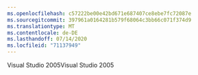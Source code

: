 ```yaml
---
ms.openlocfilehash: c57222be00e42bd671e687407ce8ebe7fc72087e
ms.sourcegitcommit: 397961a0164281b579f68064c3bb66c071f374d9
ms.translationtype: MT
ms.contentlocale: de-DE
ms.lasthandoff: 07/14/2020
ms.locfileid: "71137949"
---
```

<span data-ttu-id="a3b4b-101">Visual Studio 2005</span><span class="sxs-lookup"><span data-stu-id="a3b4b-101">Visual Studio 2005</span></span>
